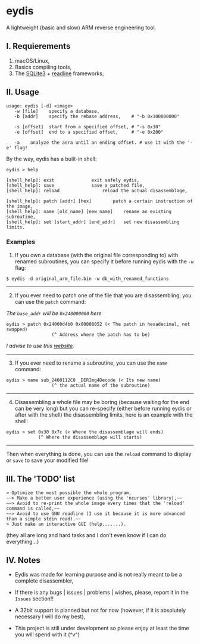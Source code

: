# eydis

A lightweight (basic and slow) ARM reverse engineering tool.

## I.  Requierements
1. macOS/Linux,
2. Basics compiling tools,
3. The [SQLite3](https://www.sqlite.org/download.html) + [readline](https://ftp.gnu.org/gnu/readline/) frameworks,

## II.  Usage

```
usage: eydis [-d] <image>
   -w [file]	specify a database,
   -b [addr]	specify the rebase address,    # "-b 0x100000000"

   -s [offset]	start from a specified offset, # "-s 0x30"
   -e [offset]	end to a specified offset,     # "-e 0x200"

   -a    analyze the aera until an ending offset. # use it with the '-e' flag!
```

By the way, eydis has a built-in shell:

```
eydis > help

[shell_help]: exit				exit safely eydis,
[shell_help]: save				save a patched file,
[shell_help]: reload 				reload the actual disassemblage,

[shell_help]: patch [addr] [hex] 		patch a certain instruction of the image,
[shell_help]: name [old_name] [new_name]	rename an existing subroutine,
[shell_help]: set [start_addr] [end_addr]	set new disassembling limits.
```

### Examples
1. If you own a database (with the original file corresponding to) with renamed subroutines, you can specify it before running eydis with the `-w` flag:
```
$ eydis -d original_arm_file.bin -w db_with_renamed_functions
```

<hr />

2. If you ever need to patch one of the file that you are disassembling, you can use the `patch` command:

_The `base_addr` will be `0x240000000` here_

```
eydis > patch 0x24000d4b0 0x00008052 (< The patch in hexadecimal, not swapped)
                 (^ Address where the patch has to be)
```
_I advise to use this [website](https://armconverter.com/)._

<hr />

3. If you ever need to rename a subroutine, you can use the `name` command:

```
eydis > name sub_2400112C8 _DERImg4Decode (< Its new name)
                 (^ the actual name of the subroutine)
```

<hr />

4. Disassembling a whole file may be boring (because waiting for the end can be very long) but you can re-specify (either before running eydis or after with the shell) the disassembling limits, here is an example with the shell:

```
eydis > set 0x30 0x7c (< Where the disassemblage will ends)
            (^ Where the disassemblage will starts)
```

<hr />

Then when everything is done, you can use the `reload` command to display or `save` to save your modified file!

## III.  The 'TODO' list
```
> Optimize the most possible the whole program,
~~> Make a better user experience (using the 'ncurses' library),~~
~~> Avoid to re-print the whole image every times that the 'reload' command is called,~~
~~> Avoid to use GNU readline (I use it because it is more advanced than a simple stdin read).~~
> Just make an interactive GUI (help.......).
```
(they all are long and hard tasks and I don't even know if I can do everything...)

## IV.  Notes
- Eydis was made for learning purpose and is not really meant to be a complete disassembler,

- If there is any bugs | issues | problems | wishes, please, report it in the `Issues` section!!

- A 32bit support is planned but not for now (however, if it is absolutely necessary I will do my best),

- This project is still under development so please enjoy at least the time you will spend with it (^v^)
